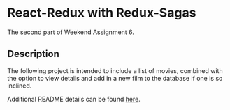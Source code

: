 # React-Redux with Redux-Sagas
The second part of Weekend Assignment 6. 

## Description

The following project is intended to include a list of movies, combined with the option to view details and add in a new film to the database if one is so inclined.



Additional README details can be found [here](https://github.com/PrimeAcademy/readme-template/blob/master/README.md).

